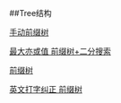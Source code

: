 ##Tree结构

[手动前缀树](MapSum.java)

[最大亦或值 前缀树+二分搜索](PreTrie.java)

[前缀树](Trie.java)

[英文打字纠正  前缀树](WordsPreReplace.java)
